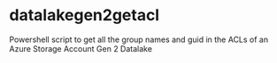 # datalakegen2getacl

Powershell script to get all the group names and guid in the ACLs of an Azure Storage Account Gen 2 Datalake
